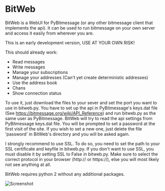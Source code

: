 BitWeb
======

BitWeb is a WebUI for PyBitmessage (or any other bitmessage client that implements the api).
It can be used to run bitmessage on your own server and access it easily from wherever you are.

This is an early development version, USE AT YOUR OWN RISK!

This should already work:

* Read messages
* Write messages
* Manage your subscriptions
* Manage your addresses (Can't yet create deterministic addresses)
* Use the address book
* Chans
* Show connection status

To use it, just download the files to your sever and set the port you want to use in bitweb.py. You have to set up the api in PyBitmessage's keys.dat file (See https://bitmessage.org/wiki/API_Reference) and run bitweb.py as the same user as PyBitmessage.
BitWeb will try to read the api settings from PyBitmessage keys.dat file.
You will be prompted to set a password at the first visit of the site. If you wish to set a new one, just delete the file 'password' in BitWeb's directory and you will be asked again.

I strongly recommend to use SSL. To do so, you need to set the path to your SSL certificate and keyfile in bitweb.py. If you don't want to use SSL, you must disable it by setting SSL to False in bitweb.py.
Make sure to select the correct protocol in your browser (http:// or https://), else you will most likely not see anything at all.

BitWeb requires python 2 without any additional packages.

![Screenshot](screenshot.png?raw=true "Screenshot")
